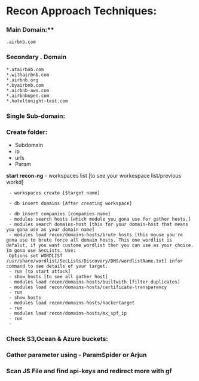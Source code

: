 
# Recon Approach Techniques:

### Main Domain:**
	.airbnb.com

### Secondary *.* Domain

	*.atairbnb.com
	*.withairbnb.com
	*.airbnb.org
	*.byairbnb.com
	*.airbnb-aws.com
	*.airbnbopen.com
	*.hoteltonight-test.com

### Single Sub-domain:

	
### Create folder:
   - Subdomain
   - ip
   - urls
   - Param

   **start recon-ng**
     - workspaces list [to see your workespace list/previous workd]
     
     - workspaces create [$target name]
     
     - db insert domains [After creating workspace]
     
     - db insert companies [companies name]
     - modules search hosts [which module you gona use for gather hosts.]
     - modules search domains-host [this for your domain-host that means you gona use as your domain name]
     - modules load recon/domains-hosts/brute_hosts [this mouse you're gona use to brute force all domain hosts. This one wordlist is defalut, if you want custome wordlist then you can use as your choice. Im gona use SecLists. Use: 
     Options set WORDLIST /usr/share/wordlist/SecLists/Discovery/DNS/wordlistName.txt] infor command to see details of your target.
     - run [to start attack]
     - show hosts [to see all gather host]
     - modules load recon/domains-hosts/builtwith [filter duplicates]
     - modules load recon/domains-hosts/certificate-transparency
     - run
     - show hosts
     - modules load recon/domains-hosts/hackertarget
     - run
     - modules load recon/domains-hosts/mx_spf_ip
     - run
     - 

### Check S3,Ocean & Azure buckets:

### Gather parameter using - ParamSpider or Arjun

### Scan JS File and find api-keys and redirect more with gf
